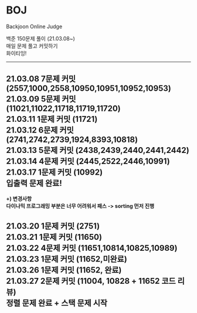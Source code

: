 # BOJ
Backjoon Online Judge 

백준 150문제 풀이 (21.03.08~)                           
매일 문제 풀고 커밋하기                                            
화이티잉!                                                 


-----------------------------------------------------------------------
21.03.08 7문제 커밋 (2557,1000,2558,10950,10951,10952,10953)                                                                                                                       
21.03.09 5문제 커밋 (11021,11022,11718,11719,11720)                                                                        
21.03.11 1문제 커밋 (11721)                                                                               
21.03.12 6문제 커밋 (2741,2742,2739,1924,8393,10818)                                                          
21.03.13 5문제 커밋 (2438,2439,2440,2441,2442)                                                                   
21.03.14 4문제 커밋 (2445,2522,2446,10991)                                                                
21.03.17 1문제 커밋 (10992)                                   
**입출력 문제 완료!**                                          
--------------------------------------------------------------------------                     
**+) 변경사항                          
다이나믹 프로그래밍 부분은 너무 어려워서 패스 -> sorting 먼저 진행**                             

21.03.20 1문제 커밋 (2751)                                               
21.03.21 1문제 커밋 (11650)                                                                       
21.03.22 4문제 커밋 (11651,10814,10825,10989)                                                          
21.03.23 1문제 커밋 (11652,미완료)                                            
21.03.26 1문제 커밋 (11652, 완료)         
21.03.27 2문제 커밋 (11004, 10828 + 11652 코드 리뷰)  
**정렬 문제 완료 + 스택 문제 시작**
-----------------------------------------------------------------------------
                                 